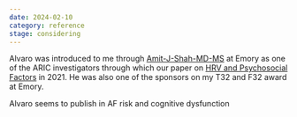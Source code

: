 ```yaml
---
date: 2024-02-10
category: reference
stage: considering
---
```


Alvaro was introduced to me through [Amit-J-Shah-MD-MS](Amit-J-Shah-MD-MS.md) at Emory as one of the ARIC investigators through which our paper on [HRV and Psychosocial Factors](https://doi.org/10.1161/jaha.120.017172) in 2021. He was also one of the sponsors on my T32 and F32 award at Emory.

Alvaro seems to publish in AF risk and cognitive dysfunction 